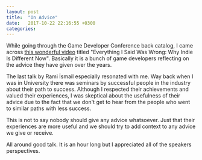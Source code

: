 ```yaml
---
layout: post
title:  "On Advice"
date:   2017-10-22 22:16:55 +0300
categories:
---
```


While going through the Game Developer Conference back catalog, I came across [this wonderful video](https://www.youtube.com/watch?v=miwrDpbb25Q) titled "Everything I Said Was Wrong: Why Indie Is Different Now". Basically it is a bunch of game developers reflecting on the advice they have given over the years.

The last talk by Rami İsmail especially resonated with me. Way back when I was
in University there was seminars by successful people in the industry about
their path to success. Although I respected their achievements and valued their
experiences, I was skeptical about the usefulness of their advice due to the
fact that we don't get to hear from the people who went to similar paths with
less success.

This is not to say nobody should give any advice whatsoever. Just that their
experiences are more useful and we should try to add context to any advice we
give or receive.

All around good talk. It is an hour long but I appreciated all of the speakers
perspectives.
